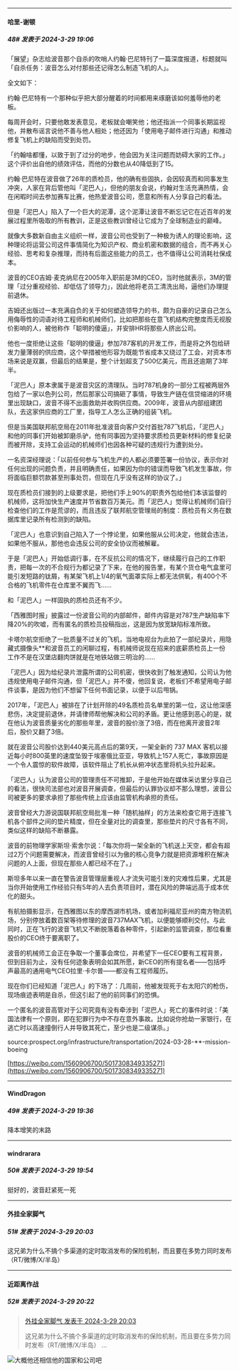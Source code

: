 ﻿
*****

####  哈里-谢顿  
##### 48#       发表于 2024-3-29 19:06

「展望」杂志给波音那个自杀的吹哨人约翰·巴尼特刊了一篇深度报道，标题就叫「自杀任务：波音怎么对付那些还记得怎么制造飞机的人」。

全文如下：

约翰·巴尼特有一个那种似乎把大部分醒着的时间都用来琢磨该如何羞辱他的老板。

每周开会时，只要他敢发表意见，老板就会嘲笑他；他还指派一个同事长期监视他，并散布谣言说他不善与他人相处；他还因为「使用电子邮件进行沟通」和推动修复飞机上的缺陷而受到处罚。

「约翰啥都懂，以致于到了过分的地步，他会因为关注问题而妨碍大家的工作。」这个评价出自他的绩效评估，而他的分数也从40降低到了15。

约翰·巴尼特在波音做了26年的质检员，他的确有些固执，会因较真而和同事发生冲突，人家在背后管他叫「泥巴人」，但他的朋友会说，约翰对生活充满热情，会在闲暇时间去参加赛车比赛，他热爱波音公司，愿意和所有人分享自己的看法。

但是「泥巴人」陷入了一个巨大的泥潭，这个泥潭让波音不断忘记它在近百年的发展过程里所吸取的所有教训，正是这些教训曾经让它成为了全球制造业的巅峰。

就像大多数新自由主义组织一样，波音公司也受到了一种极为诱人的理论影响，这种理论将运营公司这件事情简化为知识产权、商业机密和数据的组合，而不再关心经验、思考和复杂推理，而持有后面这些能力的员工，也不值得让公司消耗社保成本。

波音的CEO吉姆·麦克纳尼在2005年入职前是3M的CEO，当时他就表示，3M的管理「过分重视经验、却低估了领导力」，因此他将老员工清洗出局，逼他们办理提前退休。

吉姆还出版过一本充满自负的关于如何塑造领导力的书，颇为自豪的记录自己怎么用侮辱性的词语对待工程师和机械师们，比如把那些在意飞机结构完整度而无视股价影响的人，被他称作「聪明的傻逼」，并安排HR将那些人挤出公司。

他也一度拒绝让这些「聪明的傻逼」参加787客机的开发工作，而是将之外包给研发力量薄弱的供应商，这个举措被他形容为既能节省成本又绕过了工会，对资本市场来说是双赢，但最后的结果是，整个计划超支了500亿美元，而且还逾期了3年半。

「泥巴人」原本隶属于是波音灾区的清理队。当时787机身的一部分工程被两层外包给了一家以色列公司，然后那家公司搞砸了事情，导致生产链在信贷缩进的环境里出现缺口，波音不得不出面救助并收购供应商。2009年，波音从内部组建团队，去这家供应商的工厂里，指导工人怎么正确的组装飞机。

但是当美国联邦航空局在2011年批准波音向客户交付首批787飞机后，「泥巴人」和他的同事们开始被卸磨杀驴，他有同事因为坚持要求质检员更新材料的修复纪录而被开除，支持工会运动的机械师们也因各种可疑的违规行为遭到处分。

一名资深经理说：「以前任何参与飞机生产的人都必须要签署一份协议，表示你对任何出现的问题负责，并且明确责任，如果因为你的错误而导致飞机发生事故，你将面临巨额罚款甚至刑事处罚，但现在几乎没有这样的协议了。」

现在质检员们接到的上级要求是，把他们手上90%的职责外包给他们本该监督的机械师，这将加快生产速度并节省数百万美元。而「泥巴人」觉得让机械师们自行检查他们的工作是荒谬的，而且违反了联邦航空管理局的制度：质检员有义务在数据库里记录所有检测到的缺陷。

「泥巴人」也意识到自己陷入了一个悖论里，如果他服从公司决定，他就会违法，如果他不服从，那他也会违反公司的安全协议而被解雇。

于是「泥巴人」开始低调行事，在不反抗公司的情况下，继续履行自己的工作职责，把每一次的不合规行为都记录了下来，在他的报告里，有某个货仓电气盒里可能引发短路的钛屑，有某架飞机上1/4的氧气面罩实际上都无法供氧，有400个不合格的飞机零件在仓库里不翼而飞……

和「泥巴人」一样固执的质检员还有不少。

「西雅图时报」披露过一份波音公司的内部邮件，邮件内容是对787生产缺陷率下降20%的吹嘘，而有匿名的质检员投稿指出，这是因为放宽缺陷标准所致。

卡塔尔航空拒绝了一批质量不过关的飞机，当地电视台为此拍了一部纪录片，用隐藏式摄像头**和波音员工的闲聊过程，有机械师说现在招来的底薪质检员上一份工作不是在汉堡店翻肉饼就是在地铁站做三明治的……

「泥巴人」因为给纪录片泄露所谓的公司机密，很快收到了触发通知，公司认为他违规使用电子邮件沟通，但「泥巴人」并不傻，他回复说，老板们不希望用电子邮件谈事，是因为他们不想留下任何书面记录，以便于以后甩锅。

2017年，「泥巴人」被排在了计划开除的49名质检员名单里的第一位，这让他深感悲伤，决定提前退休，并请律师帮他解决和公司的矛盾。更让他感到恶心的是，就在他认为波音质量劣化的那些年里，波音的股价涨了3倍，而在他离开波音2年后，股价又翻了3倍。

就在波音公司股价达到440美元高点后的第9天，一架全新的 737 MAX 客机以接近每小时800英里的速度坠毁于埃塞俄比亚亚，导致机上157人死亡，事故原因是一个令人震惊的软件故障，该软件阻止了机长从俯冲状态里将机头拉升起来。

「泥巴人」认为波音公司的管理责任不可推卸，于是他开始在媒体采访里分享自己的看法，很快司法部也对波音开展调查，但最后的认罪协议却不那么理想，波音公司被更多的要求承担了那些传统上应该由监管机构承担的责任。

波音曾经大力游说国联邦航空局批准一种「随机抽样」的方法来检查它用于连接飞机各个部件之间的垫片精度，但在全量对比的调查里，那些垫片的尺寸各有不同，类似这样的缺陷不断暴露。

波音的前物理学家斯坦·索舍尔说：「每次你将一架全新的飞机送上天空，都会有超过2万个问题需要解决，而波音曾经引以为傲的核心竞争力就是把资源堆积在解决问题的人上面，但现在那些人都已经不在了。」

斯坦多年以来一直在警告波音管理层重视人才流失可能引发的灾难性后果，尤其是当你开始使用工作经验只有5年的人去负责项目时，潜在风险的弊端远高于成本优化的甜头。

有航拍摄影显示，在西雅图以东的摩西湖市机场，或者加利福尼亚州的南方物流机场，分别停放着数百架等待修理的波音737MAX飞机，以便能够顺利交付。与此同时，正在飞行的波音飞机又不断脱落着各种零件，引起新的监管调查，那位看重股价的CEO终于要离职了。

波音的机械师工会正在争取一个董事会席位，并希望下一任CEO要有工程背景，但到目前为止，没有任何迹象表明会如其所愿，新CEO的所有提名者——包括呼声最高的通用电气CEO拉里·卡尔普——都没有工程师履历。

现在你们已经知道「泥巴人」的下场了：几周前，他被发现死于右太阳穴的枪伤，现场痕迹表明是自杀，但这引起了他的前同事们的恐惧。

一个匿名的波音高管对于公司究竟有没有牵涉到「泥巴人」死亡的事件时说：「美国法律有一个原则，即在犯罪行为中不存在意外事故。比如说你抢劫一家银行，在逃亡时以高速撞倒行人并导致其死亡，至少也是二级谋杀。」

source:prospect.org/infrastructure/transportation/2024-03-28-**-mission-boeing

[https://weibo.com/1560906700/5017308349335271](https://weibo.com/1560906700/5017308349335271)


*****

####  WindDragon  
##### 49#       发表于 2024-3-29 19:36

降本增笑的末路


*****

####  windrarara  
##### 50#       发表于 2024-3-29 19:54

挺好的，波音赶紧死一死


*****

####  外挂全家脚气  
##### 51#       发表于 2024-3-29 20:03

这兄弟为什么不搞个多渠道的定时取消发布的保险机制，而且要在多势力同时发布（RT/微博/X/半岛）


*****

####  近距离作战  
##### 52#       发表于 2024-3-29 20:22

<blockquote><a href="httphttps://bbs.saraba1st.com/2b/forum.php?mod=redirect&amp;goto=findpost&amp;pid=64421990&amp;ptid=2175724" target="_blank">外挂全家脚气 发表于 2024-3-29 20:03</a>

这兄弟为什么不搞个多渠道的定时取消发布的保险机制，而且要在多势力同时发布（RT/微博/X/半岛） ...</blockquote>
<img src="https://static.saraba1st.com/image/smiley/face2017/037.png" referrerpolicy="no-referrer">大概他还相信他的国家和公司吧

